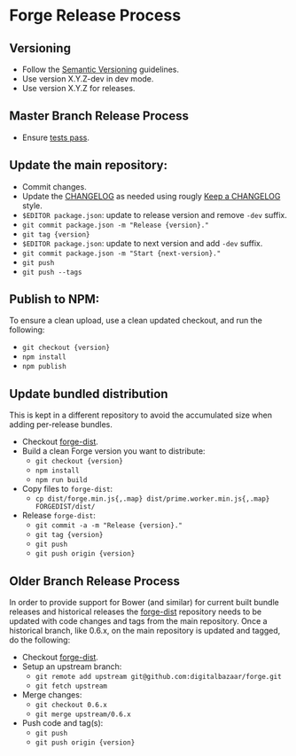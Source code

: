 Forge Release Process
=====================

Versioning
----------

* Follow the [Semantic Versioning][] guidelines.
* Use version X.Y.Z-dev in dev mode.
* Use version X.Y.Z for releases.

Master Branch Release Process
-----------------------------

* Ensure [tests pass](./README.md#testing).

## Update the main repository:

* Commit changes.
* Update the [CHANGELOG](./CHANGELOG.md) as needed using rougly
  [Keep a CHANGELOG][] style.
* `$EDITOR package.json`: update to release version and remove `-dev` suffix.
* `git commit package.json -m "Release {version}."`
* `git tag {version}`
* `$EDITOR package.json`: update to next version and add `-dev` suffix.
* `git commit package.json -m "Start {next-version}."`
* `git push`
* `git push --tags`

## Publish to NPM:

To ensure a clean upload, use a clean updated checkout, and run the following:

* `git checkout {version}`
* `npm install`
* `npm publish`

## Update bundled distribution

This is kept in a different repository to avoid the accumulated size when
adding per-release bundles.

* Checkout [forge-dist][].
* Build a clean Forge version you want to distribute:
  * `git checkout {version}`
  * `npm install`
  * `npm run build`
* Copy files to `forge-dist`:
  * `cp dist/forge.min.js{,.map} dist/prime.worker.min.js{,.map} FORGEDIST/dist/`
* Release `forge-dist`:
  * `git commit -a -m "Release {version}."`
  * `git tag {version}`
  * `git push`
  * `git push origin {version}`

Older Branch Release Process
----------------------------

In order to provide support for Bower (and similar) for current built bundle
releases and historical releases the [forge-dist][] repository needs to be
updated with code changes and tags from the main repository. Once a historical
branch, like 0.6.x, on the main repository is updated and tagged, do the
following:

* Checkout [forge-dist][].
* Setup an upstream branch:
  * `git remote add upstream git@github.com:digitalbazaar/forge.git`
  * `git fetch upstream`
* Merge changes:
  * `git checkout 0.6.x`
  * `git merge upstream/0.6.x`
* Push code and tag(s):
  * `git push`
  * `git push origin {version}`

[Keep a CHANGELOG]: http://keepachangelog.com/
[Semantic Versioning]: http://semver.org/
[forge-dist]: https://github.com/digitalbazaar/forge-dist
